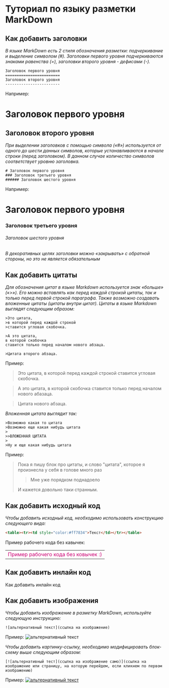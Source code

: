 # Туториал по языку разметки MarkDown

## Как добавить заголовки

*В языке MarkDown есть 2 стиля обозначения разметки: подчеркивание и выделение символом (#). Заголовки первого уровня подчеркиваются знаками равенства (=), заголовки второго уровня - дефисами (-).*
```
Заголовок первого уровня
========================
Заголовок второго уровня
------------------------
```
Например:

Заголовок первого уровня
========================
Заголовок второго уровня
------------------------
*При выделении заголовков с помощью символа («#») используется от одного до шести данных символов, которые устанавливаются в начале строки (перед заголовком). В данном случае количество символов соответствует уровню заголовка.*
```
# Заголовок первого уровня
### Заголовок третьего уровня
###### Заголовок шестого уровня
```

Например:

# Заголовок первого уровня
### Заголовок третьего уровня
###### Заголовок шестого уровня

*В декоративных целях заголовки можно «закрывать» с
обратной стороны, но это не является обязательным*

## Как добавить цитаты

*Для обозначения цитат в языке Markdown используется знак «больше» («>»). Его можно вставлять как перед каждой строкой цитаты, так и только перед первой строкой параграфа. Также возможно создавать вложенные цитаты (цитаты внутри цитат). Цитаты в языке Markdown выглядят следующим образом:*
```
>Это цитата, 
>в которой перед каждой строкой
>ставится угловая скобочка.

>А это цитата,
в которой скобочка
ставится только перед началом нового абзаца.

>Цитата второго абзаца.
```
Пример:

>Это цитата,
>в которой перед каждой строкой
>ставится угловая скобочка.

>А это цитата,
в которой скобочка
ставится только перед началом нового абазаца.

>Цитата нового абзаца.

*Вложенная цитата выглядит так:*
```
>Возможно какая то цитата
>Возможно еще какая нибудь цитата
>
>>ВЛОЖЕННАЯ ЦИТАТА
>
>Ну и еще какая нибудь цитата
```

Пример:

>Пока я пишу блок про цитаты,
>и слово "цитата", которое я произнесла у себя в голове много раз
>
>>Мне уже порядком поднадоело
>
>И кажется довольно таки странным.

## Как добавить исходный код

*Чтобы добавить исходный код, необходимо использовать конструкцию следующего вида:*
```html
<table><tr><td style="color:#ff7834">Текст</td></tr></table>
```
Пример рабочего кода без кавычек:
<table><tr><td style="color:#CD0074">Пример рабочего кода без ковычек :)</td></tr></table>

## Как добавить инлайн код

Как добавить инлайн код

## Как добавить изображения

*Чтобы добавить изображение в разметку MarkDown, используйте следующую инструкцию:*
```
![альтернативный текст](ссылка на изображение)
```
Пример:
![альтернативный текст](https://mobimg.b-cdn.net/v3/fetch/2f/2ff95e595ca5dde06e7b1ae0b2cbabad.jpeg)

*Чтобы добавить картинку-ссылку, необходимо модифицировать блок-схему выше следующим образом:*
```
[![альтернативный тест](ссылка на изображение само)](ссылка на изображение или страницу, на которую перейдем, если кликнем по первом изображению)
```
Пример:
[![альтернативный текст](https://sun9-38.userapi.com/c840123/v840123041/5a86d/y7p63AiaxGw.jpg)](https://sun9-19.userapi.com/s/v1/if2/zHYL8xbmAXuQyCOq8OH9Zg1FcTFTjD5-kUOno3Zq6Du5a9pXFM3VYTLiJmXhhZy3Nexu_gxDOKrI6iIFajK-I3JL.jpg?size=604x604&quality=95&type=album)

